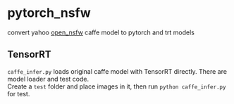 # pytorch_nsfw
convert yahoo [open_nsfw](https://github.com/yahoo/open_nsfw) caffe model to pytorch and trt models

## TensorRT

```caffe_infer.py``` loads original caffe model with TensorRT directly. There are model loader and test code.  
Create a ```test``` folder and place images in it, then run ```python caffe_infer.py``` for test.  
